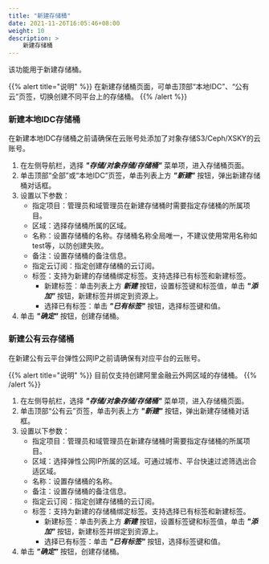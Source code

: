 ```yaml
---
title: "新建存储桶"
date: 2021-11-26T16:05:46+08:00
weight: 10
description: >
    新建存储桶
---
```


该功能用于新建存储桶。

{{% alert title="说明" %}}
在新建存储桶页面，可单击顶部“本地IDC”、“公有云”页签，切换创建不同平台上的存储桶。
{{% /alert %}}

### 新建本地IDC存储桶

在新建本地IDC存储桶之前请确保在云账号处添加了对象存储S3/Ceph/XSKY的云账号。

1. 在左侧导航栏，选择 **_"存储/对象存储/存储桶"_** 菜单项，进入存储桶页面。
2. 单击顶部“全部”或“本地IDC”页签，单击列表上方 **_"新建"_** 按钮，弹出新建存储桶对话框。
2. 设置以下参数：
   - 指定项目：管理员和域管理员在新建存储桶时需要指定存储桶的所属项目。
   - 区域：选择存储桶所属的区域。
   - 名称：设置存储桶的名称。存储桶名称全局唯一，不建议使用常用名称如test等，以防创建失败。
   - 备注：设置存储桶的备注信息。
   - 指定云订阅：指定创建存储桶的云订阅。
   - 标签：支持为新建的存储桶绑定标签。支持选择已有标签和新建标签。
        - 新建标签：单击列表上方 **_新建_** 按钮，设置标签键和标签值，单击 **_"添加"_** 按钮，新建标签并绑定到资源上。
        - 选择已有标签：单击 **_"已有标签"_** 按钮，选择标签键和值。
3. 单击 **_"确定"_** 按钮，创建存储桶。

### 新建公有云存储桶

在新建公有云平台弹性公网IP之前请确保有对应平台的云账号。

{{% alert title="说明" %}}
目前仅支持创建阿里金融云外网区域的存储桶。
{{% /alert %}}

1. 在左侧导航栏，选择 **_"存储/对象存储/存储桶"_** 菜单项，进入存储桶页面。
2. 单击顶部“公有云”页签，单击列表上方 **_"新建"_** 按钮，弹出新建存储桶对话框。
2. 设置以下参数：
   - 指定项目：管理员和域管理员在新建存储桶时需要指定存储桶的所属项目。
   - 区域：选择弹性公网IP所属的区域。可通过城市、平台快速过滤筛选出合适区域。
   - 名称：设置存储桶的名称。
   - 备注：设置存储桶的备注信息。
   - 指定云订阅：指定创建存储桶的云订阅。
   - 标签：支持为新建的存储桶绑定标签。支持选择已有标签和新建标签。
        - 新建标签：单击列表上方 **_新建_** 按钮，设置标签键和标签值，单击 **_"添加"_** 按钮，新建标签并绑定到资源上。
        - 选择已有标签：单击 **_"已有标签"_** 按钮，选择标签键和值。
3. 单击 **_"确定"_** 按钮，创建存储桶。